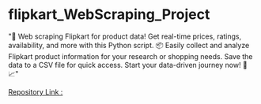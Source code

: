 # flipkart_WebScraping_Project
"🚀 Web scraping Flipkart for product data! Get real-time prices, ratings, availability, and more with this Python script. 📦 Easily collect and analyze Flipkart product information for your research or shopping needs. Save the data to a CSV file for quick access. Start your data-driven journey now! 🛒📈"

[Repository Link :](flipkart_WebScraping_Project)
